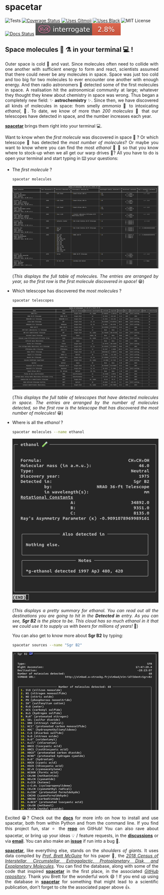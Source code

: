 # spacetar

![Tests][tests]
[![Coverage Status][coveralls-badge]][coveralls]
[![Uses Gitmoji][gitmoji-badge]][gitmoji]
[![Uses Black][black-badge]][black]
![MIT License][license-badge]
[![Docs Status][docs-badge]][docs]
[![Docs Coverage][interrogate-badge]][interrogate]

## Space molecules 🧪 ⚗️ in your terminal 💻 !

<div align="justify">

Outer space is cold 🥶 and vast. Since molecules often need to collide with one another with sufficient energy to form and react, scientists assumed that there could never be any molecules in space. Space was just too cold and too big for two molecules to ever encounter one another with enough energy. And then radio astronomers 📡 detected some of the first molecules in space. A realisation hit the astronomical community at large; whatever they thought they knew about chemistry in space was wrong. Thus began a completely new field: ✨ **astrochemistry** ✨. Since then, we have discovered all kinds of molecules in space: from smelly *ammonia* 🤢 to intoxicating *ethanol*, 🍻. To date, we know of more than *200 molecules* 🤯 that our telescopes have detected in space, and the number increases each year.

[**spacetar**][repo] brings them right into your terminal 💻.

Want to know when the *first molecule* was discovered in space 🥇 ? Or which telescope 🔭 has detected the *most number of molecules*? Or maybe you want to know where you can find the most *ethanol* 🍻 🍷 so that you know where to stock-up when we all get our warp drives 👾? All you have to do is open your terminal and start typing in ⌨️ your questions:

* The *first molecule* ?

    ```bash
    spacetar molecules
    ```

    ![Molecules Table][molecules-table]

    (*This displays the full table of molecules. The entries are arranged by year, so the first row is the first molecule discovered in space!* 😁)

* Which telescope has discovered the *most molecules* ?

    ```bash
    spacetar telescopes
    ```

    ![Telescope Table][telescopes-table]

    (*This displays the full table of telescopes that have detected molecules in space. The entries are arranged by the number of molecules detected, so the first row is the telescope that has discovered the most number of molecules!* 😁)

* Where is all the *ethanol* ?

    ```bash
    spacetar molecules --name ethanol
    ```

    ![Ethanol Summary][ethanol]

    (*This displays a pretty summary for ethanol. You can read out all the destinations you are going to hit in the **Detected in** entry. As you can see, **Sgr B2** is the place to be. This cloud has so much ethanol in it that we could use it to supply us with beers for millions of years!* 🍻)

    You can also get to know more about **Sgr B2** by typing:

    ```bash
    spacetar sources --name "Sgr B2"
    ```

    ![Sgr B2 Summary][Sgr-B2]

Excited 😁? Check out the [**docs**][docs] for more info on how to install and use spacetar, both from within Python and from the command line. If you find this project fun, star ⭐ the [**repo**][repo] on GitHub! You can also rave about spacetar, or bring up your ideas 💡 / feature requests, in the [**discussions**][discuss] or via [**email**][me-email]. You can also make an [**issue**][issues] if run into a bug 🐛.

[**spacetar**][repo], like everything else, stands on the *shoulders of giants*. It uses data compiled by [*Prof. Brett McGuire*][brett-github] for his paper 📝, the [*2018 Census of Interstellar, Circumstellar, Extragalactic, Protoplanetary Disk, and Exoplanetary Molecules*][census-paper]. You can find the database, along with some of the code that inspired [**spacetar**][repo] in the first place, in the associated [*GitHub repository*][census-repo]. Thank you Brett for the wonderful work 😄 ! If you end up using the database in [**spacetar**][repo] for something that might lead to a scientific publication, don't forget to cite the associated paper above 👍.
    
</div>

[gitmoji]: https://gitmoji.dev
[me-email]: ujjwalpanda97@gmail.com
[black]: https://github.com/psf/black
[docs]: https://spacetar.readthedocs.io
[me-github]: https://github.com/astrogewgaw
[brett-github]: https://github.com/bmcguir2
[me-twitter]: https://twitter.com/astrogewgaw
[repo]: https://github.com/astrogewgaw/spacetar
[census-paper]: https://doi.org/10.3847/1538-4365/aae5d2
[issues]: https://github.com/astrogewgaw/spacetar/issues
[interrogate]: https://interrogate.readthedocs.io/en/latest
[discuss]: https://github.com/astrogewgaw/spacetar/discussions
[census-repo]: https://github.com/bmcguir2/astromolecule_census
[license-badge]: https://img.shields.io/badge/License-MIT-green.svg
[coveralls]: https://coveralls.io/github/astrogewgaw/spacetar?branch=main
[black-badge]: https://img.shields.io/badge/code%20style-black-000000.svg
[docs-badge]: https://readthedocs.org/projects/spacetar/badge/?version=latest
[tests]: https://github.com/astrogewgaw/spacetar/actions/workflows/tests.yaml/badge.svg
[Sgr-B2]: https://raw.githubusercontent.com/astrogewgaw/spacetar/main/images/Sgr_B2.png
[ethanol]: https://raw.githubusercontent.com/astrogewgaw/spacetar/main/images/ethanol.png
[gitmoji-badge]: https://img.shields.io/badge/gitmoji-%20😜%20😍-FFDD67.svg?style=flat-square
[coveralls-badge]: https://coveralls.io/repos/github/astrogewgaw/spacetar/badge.svg?branch=main
[molecules-table]: https://raw.githubusercontent.com/astrogewgaw/spacetar/main/images/molecules_table.png
[telescopes-table]: https://raw.githubusercontent.com/astrogewgaw/spacetar/main/images/telescopes_table.png
[interrogate-badge]: https://raw.githubusercontent.com/astrogewgaw/spacetar/main/images/interrogate_badge.svg
